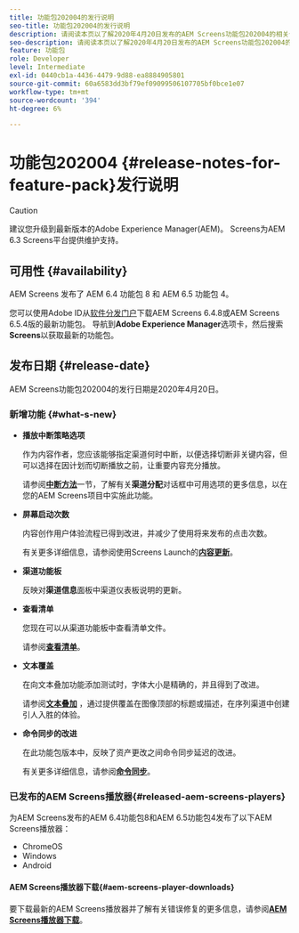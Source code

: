 ```yaml
---
title: 功能包202004的发行说明
seo-title: 功能包202004的发行说明
description: 请阅读本页以了解2020年4月20日发布的AEM Screens功能包202004的相关信息。
seo-description: 请阅读本页以了解2020年4月20日发布的AEM Screens功能包202004的相关信息。
feature: 功能包
role: Developer
level: Intermediate
exl-id: 0440cb1a-4436-4479-9d88-ea8884905801
source-git-commit: 60a6583dd3bf79ef09099506107705bf0bce1e07
workflow-type: tm+mt
source-wordcount: '394'
ht-degree: 6%

---
```


# 功能包202004 {#release-notes-for-feature-pack}发行说明

>[!CAUTION]
>
>建议您升级到最新版本的Adobe Experience Manager(AEM)。 Screens为AEM 6.3 Screens平台提供维护支持。

## 可用性 {#availability}

AEM Screens 发布了 AEM 6.4 功能包 8 和 AEM 6.5 功能包 4。

您可以使用Adobe ID从[软件分发门户](https://experience.adobe.com/#/downloads/content/software-distribution/en/aem.html)下载AEM Screens 6.4.8或AEM Screens 6.5.4版的最新功能包。 导航到&#x200B;**Adobe Experience Manager**&#x200B;选项卡，然后搜索&#x200B;**Screens**&#x200B;以获取最新的功能包。

## 发布日期 {#release-date}

AEM Screens功能包202004的发行日期是2020年4月20日。

### 新增功能 {#what-s-new}

* **播放中断策略选项**

   作为内容作者，您应该能够指定渠道何时中断，以便选择切断非关键内容，但可以选择在因计划而切断播放之前，让重要内容充分播放。

   请参阅&#x200B;**[中断方法](/help/user-guide/channel-assignment.md#interruption-method-channel)**&#x200B;一节，了解有关&#x200B;**渠道分配**&#x200B;对话框中可用选项的更多信息，以在您的AEM Screens项目中实施此功能。

* **屏幕启动次数**

   内容创作用户体验流程已得到改进，并减少了使用将来发布的点击次数。

   有关更多详细信息，请参阅使用Screens Launch的&#x200B;**[内容更新](launches.md)**。

* **渠道功能板**

   反映对&#x200B;**渠道信息**&#x200B;面板中渠道仪表板说明的更新。


* **查看清单**

   您现在可以从渠道功能板中查看清单文件。

   请参阅&#x200B;**[查看清单](/help/user-guide/managing-channels.md#view-manifest)**。

* **文本覆盖**

   在向文本叠加功能添加测试时，字体大小是精确的，并且得到了改进。

   请参阅&#x200B;**[文本叠加](text-overlay.md)** ，通过提供覆盖在图像顶部的标题或描述，在序列渠道中创建引人入胜的体验。

* **命令同步的改进**

   在此功能包版本中，反映了资产更改之间命令同步延迟的改进。

   有关更多详细信息，请参阅&#x200B;**[命令同步](using-command-sync.md)**。

### 已发布的AEM Screens播放器{#released-aem-screens-players}

为AEM Screens发布的AEM 6.4功能包8和AEM 6.5功能包4发布了以下AEM Screens播放器：

* ChromeOS
* Windows
* Android

#### AEM Screens播放器下载{#aem-screens-player-downloads}

要下载最新的AEM Screens播放器并了解有关错误修复的更多信息，请参阅&#x200B;**[AEM Screens播放器下载](https://download.macromedia.com/screens/)**。
